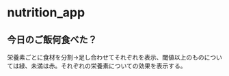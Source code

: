 # nutrition_app

## 今日のご飯何食べた？  
栄養素ごとに食材を分割→足し合わせてそれぞれを表示、閾値以上のものについては緑、未満は赤。それぞれの栄養素についての効果を表示する。  

